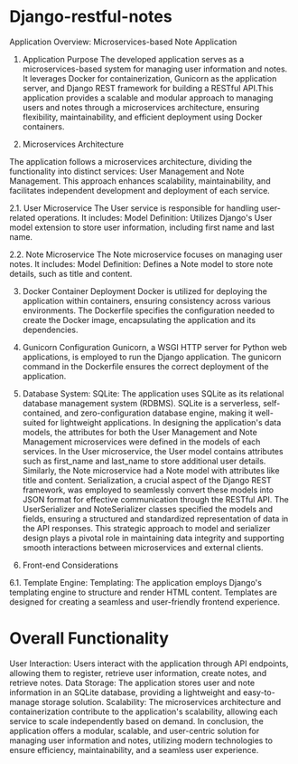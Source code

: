 # Django-restful-notes

Application Overview: Microservices-based Note Application

1. Application Purpose
The developed application serves as a microservices-based system for managing user information and notes. It leverages Docker for containerization, Gunicorn as the application server, and Django REST framework for building a RESTful API.This application provides a scalable and modular approach to managing users and notes through a microservices architecture, ensuring flexibility, maintainability, and efficient deployment using Docker containers.

2. Microservices Architecture

The application follows a microservices architecture, dividing the functionality into distinct services: User Management and Note Management. This approach enhances scalability, maintainability, and facilitates independent development and deployment of each service.

  2.1. User Microservice
      The User service is responsible for handling user-related operations. It includes:
      Model Definition: Utilizes Django's User model extension to store user information, including first name and last name.

  2.2. Note Microservice
      The Note microservice focuses on managing user notes. It includes:
      Model Definition: Defines a Note model to store note details, such as title and content.


3. Docker Container Deployment
Docker is utilized for deploying the application within containers, ensuring consistency across various environments. The Dockerfile specifies the configuration needed to create the Docker image, encapsulating the application and its dependencies.

4. Gunicorn Configuration
Gunicorn, a WSGI HTTP server for Python web applications, is employed to run the Django application. The gunicorn command in the Dockerfile ensures the correct deployment of the application.

5. Database System:
SQLite: The application uses SQLite as its relational database management system (RDBMS). SQLite is a serverless, self-contained, and zero-configuration database engine, making it well-suited for lightweight applications. In designing the application's data models, the attributes for both the User Management and Note Management microservices were defined in the models of each services. In the User microservice, the User model contains attributes such as first_name and last_name to store additional user details. Similarly, the Note microservice had a Note model with attributes like title and content. Serialization, a crucial aspect of the Django REST framework, was employed to seamlessly convert these models into JSON format for effective communication through the RESTful API. The UserSerializer and NoteSerializer classes specified the models and fields, ensuring a structured and standardized representation of data in the API responses. This strategic approach to model and serializer design plays a pivotal role in maintaining data integrity and supporting smooth interactions between microservices and external clients.

6. Front-end Considerations

6.1. Template Engine:
Templating: The application employs Django's templating engine to structure and render HTML content. Templates are designed for creating a seamless and user-friendly               frontend     experience.

# Overall Functionality
   User Interaction: Users interact with the application through API endpoints, allowing them to register, retrieve user information, create notes, and retrieve notes.
   Data Storage: The application stores user and note information in an SQLite database, providing a lightweight and easy-to-manage storage solution.
   Scalability: The microservices architecture and containerization contribute to the application's scalability, allowing each service to scale independently based on demand.
In conclusion, the application offers a modular, scalable, and user-centric solution for managing user information and notes, utilizing modern technologies to ensure efficiency, maintainability, and a seamless user experience.
